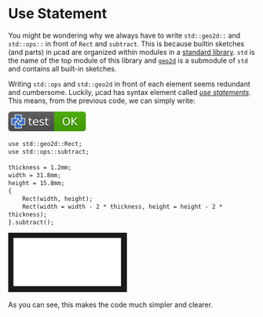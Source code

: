 # Use Statement

You might be wondering why we always have to write `std::geo2d::` and `std::ops::` in front of `Rect` and `subtract`.
This is because builtin sketches (and parts) in µcad are organized within modules in a
[standard library](../libs/std/README.md).
`std` is the name of the top module of this library and
[`geo2d`](../libs/std/geo2d/README.md)
is a submodule of `std` and contains all built-in sketches.

Writing `std::ops` and `std::geo2d` in front of each element seems redundant and cumbersome.
Luckily, µcad has syntax element called [*use statements*](../structure/use.md).
This means, from the previous code, we can simply write:

[![test](.test/use.svg)](.test/use.log)

```µcad,use
use std::geo2d::Rect;
use std::ops::subtract;

thickness = 1.2mm;
width = 31.8mm;
height = 15.8mm;
{
    Rect(width, height);
    Rect(width = width - 2 * thickness, height = height - 2 * thickness);
}.subtract();
```

![Picture](.test/use-out.svg)

As you can see, this makes the code much simpler and clearer.
